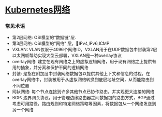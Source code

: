 # [Kubernetes网络](https://github.com/kenwoodjw/gitblog/issues/6)

### 常见术语

- 第2层网络: OSI模型的“数据链"层.
- 第3层网络: OSI模型的”网络" 层，IPv4,IPv6,ICMP
- VXLAN: VLAN仅限于4096个网络ID，VXLAN用于在UDP数据包中封装第2层以太网帧帮助实现大型云部署，VXLAN是一种overlay协议
- overlay网络: 建立在现有网络之上的虚拟逻辑网络，用于现有网络之上提供有用的抽象，并分离和保护不同的逻辑网络
- 封装: 是指在附加层中封装网络数据包以提供其他上下文和信息的过程。在overlay网络中，封装被用于从虚拟网络转换到底层地址空间，从而能路由到不同位置
- 网状网络: 每个节点连接到许多其他节点已协作路由，并实现更大连接的网络
- BGP: 边界网关协议，用于管理边缘路由器之间数据包的路由方式，BGP通过考虑可用路径，路由规则和特定网络策略等因素，将数据包从一个网络发送到另一个网络

